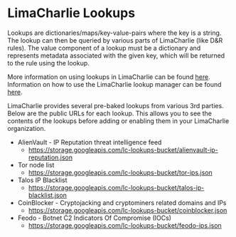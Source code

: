 # LimaCharlie Lookups

Lookups are dictionaries/maps/key-value-pairs where the key is a string. The lookup can then be queried by various parts of LimaCharlie (like D&R rules). The value component of a lookup must be a dictionary and represents metadata associated with the given key, which will be returned to the rule using the lookup. 

More information on using lookups in LimaCharlie can be found [here](https://docs.limacharlie.io/docs/platform-management-config-hive-lookups). Information on how to use the LimaCharlie lookup manager can be found [here](https://docs.limacharlie.io/docs/extensions-lc-extensions-lookup-manager).

LimaCharlie provides several pre-baked lookups from various 3rd parties. Below are the public URLs for each lookup. This allows you to see the contents of the lookups before adding or enabling them in your LimaCharlie organization.

* AlienVault - IP Reputation threat intelligence feed
    * https://storage.googleapis.com/lc-lookups-bucket/alienvault-ip-reputation.json
* Tor node list
    * https://storage.googleapis.com/lc-lookups-bucket/tor-ips.json
* Talos IP Blacklist
    * https://storage.googleapis.com/lc-lookups-bucket/talos-ip-blacklist.json
* CoinBlocker - Cryptojacking and cryptominers related domains and IPs
    * https://storage.googleapis.com/lc-lookups-bucket/coinblocker.json
* Feodo - Botnet C2 Indicators Of Compromise (IOCs)
    * https://storage.googleapis.com/lc-lookups-bucket/feodo-ips.json